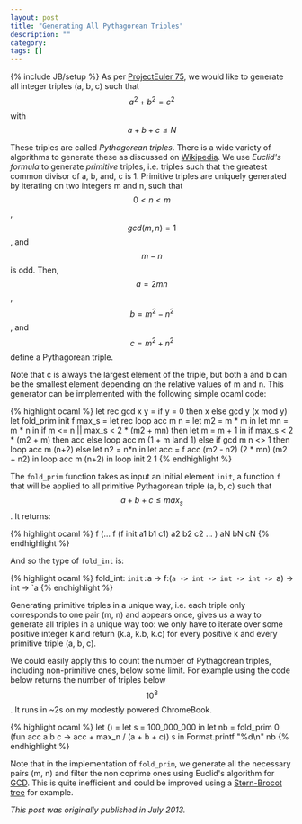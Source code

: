 ```yaml
---
layout: post
title: "Generating All Pythagorean Triples"
description: ""
category: 
tags: []
---
```

{% include JB/setup %}
As per [ProjectEuler 75](http://projecteuler.net/problem=75), we would like to generate all integer triples (a, b, c) such that $$a^2 + b^2 = c^2$$ with $$a + b + c \leq N$$

These triples are called *Pythagorean triples*. There is a wide variety of algorithms to generate these as discussed on [Wikipedia](http://en.wikipedia.org/wiki/Formulas_for_generating_Pythagorean_triples). We use *Euclid's formula* to generate *primitive* triples, i.e. triples such that the greatest common divisor of a, b, and, c is 1. Primitive triples are uniquely generated by iterating on two integers m and n, such that $$0 < n < m$$, $$gcd(m, n) = 1$$, and $$m - n$$ is odd. Then,
$$a = 2mn$$, $$b = m^2 - n^2$$, and $$c = m^2 + n^2$$ define a Pythagorean triple.

Note that c is always the largest element of the triple, but both a and b can be the smallest element depending on the relative values of m and n. This generator can be implemented with the following simple ocaml code:

{% highlight ocaml %}
let rec gcd x y = if y = 0 then x else gcd y (x mod y)
let fold_prim init f max_s =
  let rec loop acc m n =
    let m2 = m * m in
    let mn = m * n in
    if m <= n || max_s < 2 * (m2 + mn) then
      let m = m + 1 in
      if max_s < 2 * (m2 + m) then acc
      else loop acc m (1 + m land 1)
    else if gcd m n &lt;&gt; 1 then loop acc m (n+2)
    else
      let n2 = n*n in
      let acc = f acc (m2 - n2) (2 * mn) (m2 + n2) in
      loop acc m (n+2)
  in
  loop init 2 1
{% endhighlight %}

The `fold_prim` function takes as input an initial element `init`, a function `f` that will be applied to all primitive Pythagorean triple (a, b, c) such that $$a + b + c \leq max_s$$. It returns:

{% highlight ocaml %}
f (... f (f init a1 b1 c1) a2 b2 c2 ... ) aN bN cN
{% endhighlight %}

And so the type of `fold_int` is:

{% highlight ocaml %}
fold_int: `init:`a -> f:(`a -> int -> int -> int -> `a) -> int -> `a
{% endhighlight %}

Generating primitive triples in a unique way, i.e. each triple only corresponds to one pair (m, n) and appears once, gives us a way to generate all triples in a unique way too: we only have to iterate over some positive integer k and return (k.a, k.b, k.c) for every positive k and every primitive triple (a, b, c).

We could easily apply this to count the number of Pythagorean triples, including non-primitive ones, below some limit. For example using the code below returns the number of triples below $$10^8$$. It runs in ~2s on my modestly powered ChromeBook.

{% highlight ocaml %}
let () =
  let s = 100_000_000 in
  let nb =
    fold_prim 0 (fun acc a b c -&gt; acc + max_n / (a + b + c)) s
  in
  Format.printf "%d\n" nb
{% endhighlight %}

Note that in the implementation of `fold_prim`, we generate all the necessary pairs (m, n) and filter the non coprime ones using Euclid's algorithm for [GCD](http://en.wikipedia.org/wiki/Greatest_common_divisor). This is quite inefficient and could be improved using a [Stern-Brocot tree](http://en.wikipedia.org/wiki/Stern-Brocot_tree) for example.

*This post was originally published in July 2013.*
